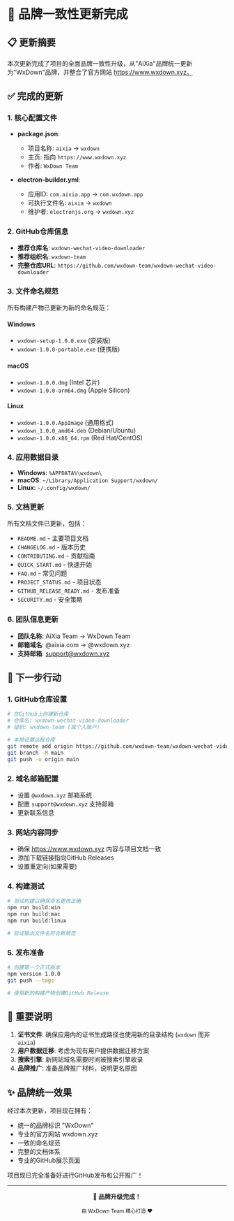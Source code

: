 # 🎨 品牌一致性更新完成

## 📋 更新摘要

本次更新完成了项目的全面品牌一致性升级，从"AiXia"品牌统一更新为"WxDown"品牌，并整合了官方网站 https://www.wxdown.xyz。

## ✅ 完成的更新

### 1. 核心配置文件
- **package.json**:
  - 项目名称: `aixia` → `wxdown`
  - 主页: 指向 `https://www.wxdown.xyz`
  - 作者: `WxDown Team`

- **electron-builder.yml**:
  - 应用ID: `com.aixia.app` → `com.wxdown.app`
  - 可执行文件名: `aixia` → `wxdown`
  - 维护者: `electronjs.org` → `wxdown.xyz`

### 2. GitHub仓库信息
- **推荐仓库名**: `wxdown-wechat-video-downloader`
- **推荐组织名**: `wxdown-team`
- **完整仓库URL**: `https://github.com/wxdown-team/wxdown-wechat-video-downloader`

### 3. 文件命名规范
所有构建产物已更新为新的命名规范：

#### Windows
- `wxdown-setup-1.0.0.exe` (安装版)
- `wxdown-1.0.0-portable.exe` (便携版)

#### macOS
- `wxdown-1.0.0.dmg` (Intel 芯片)
- `wxdown-1.0.0-arm64.dmg` (Apple Silicon)

#### Linux
- `wxdown-1.0.0.AppImage` (通用格式)
- `wxdown_1.0.0_amd64.deb` (Debian/Ubuntu)
- `wxdown-1.0.0.x86_64.rpm` (Red Hat/CentOS)

### 4. 应用数据目录
- **Windows**: `%APPDATA%\wxdown\`
- **macOS**: `~/Library/Application Support/wxdown/`
- **Linux**: `~/.config/wxdown/`

### 5. 文档更新
所有文档文件已更新，包括：
- `README.md` - 主要项目文档
- `CHANGELOG.md` - 版本历史
- `CONTRIBUTING.md` - 贡献指南
- `QUICK_START.md` - 快速开始
- `FAQ.md` - 常见问题
- `PROJECT_STATUS.md` - 项目状态
- `GITHUB_RELEASE_READY.md` - 发布准备
- `SECURITY.md` - 安全策略

### 6. 团队信息更新
- **团队名称**: AiXia Team → WxDown Team
- **邮箱域名**: @aixia.com → @wxdown.xyz
- **支持邮箱**: support@wxdown.xyz

## 🚀 下一步行动

### 1. GitHub仓库设置
```bash
# 在GitHub上创建新仓库
# 仓库名: wxdown-wechat-video-downloader
# 组织: wxdown-team (或个人账户)

# 本地设置远程仓库
git remote add origin https://github.com/wxdown-team/wxdown-wechat-video-downloader.git
git branch -M main
git push -u origin main
```

### 2. 域名邮箱配置
- 设置 `@wxdown.xyz` 邮箱系统
- 配置 `support@wxdown.xyz` 支持邮箱
- 更新联系信息

### 3. 网站内容同步
- 确保 https://www.wxdown.xyz 内容与项目文档一致
- 添加下载链接指向GitHub Releases
- 设置重定向(如果需要)

### 4. 构建测试
```bash
# 测试构建以确保命名更改正确
npm run build:win
npm run build:mac
npm run build:linux

# 验证输出文件名符合新规范
```

### 5. 发布准备
```bash
# 创建第一个正式版本
npm version 1.0.0
git push --tags

# 使用新的构建产物创建GitHub Release
```

## 📝 重要说明

1. **证书文件**: 确保应用内的证书生成路径也使用新的目录结构 (`wxdown` 而非 `aixia`)
2. **用户数据迁移**: 考虑为现有用户提供数据迁移方案
3. **搜索引擎**: 新网站域名需要时间被搜索引擎收录
4. **品牌推广**: 准备品牌推广材料，说明更名原因

## ✨ 品牌统一效果

经过本次更新，项目现在拥有：
- 统一的品牌标识 "WxDown"
- 专业的官方网站 wxdown.xyz
- 一致的命名规范
- 完整的文档体系
- 专业的GitHub展示页面

项目现已完全准备好进行GitHub发布和公开推广！

---

<div align="center">
  <p><strong>🎉 品牌升级完成！</strong></p>
  <p><sub>由 WxDown Team 精心打造 ❤️</sub></p>
</div>
